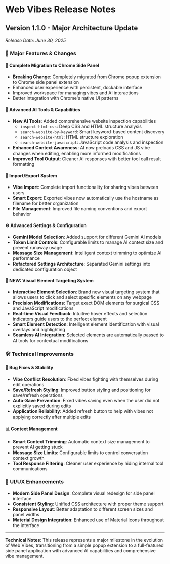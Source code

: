 # Web Vibes Release Notes

## Version 1.1.0 - Major Architecture Update
*Release Date: June 30, 2025*

### 🎉 Major Features & Changes

#### 🔄 Complete Migration to Chrome Side Panel
- **Breaking Change**: Completely migrated from Chrome popup extension to Chrome side panel extension
- Enhanced user experience with persistent, dockable interface
- Improved workspace for managing vibes and AI interactions
- Better integration with Chrome's native UI patterns

#### 🤖 Advanced AI Tools & Capabilities
- **New AI Tools**: Added comprehensive website inspection capabilities
  - `inspect-html-css`: Deep CSS and HTML structure analysis
  - `search-website-by-keyword`: Smart keyword-based content discovery
  - `search-website-html`: HTML structure exploration
  - `search-website-javascript`: JavaScript code analysis and inspection
- **Enhanced Context Awareness**: AI now preloads CSS and JS vibe changes when editing, enabling more informed modifications
- **Improved Tool Output**: Cleaner AI responses with better tool call result formatting

#### 📁 Import/Export System
- **Vibe Import**: Complete import functionality for sharing vibes between users
- **Smart Export**: Exported vibes now automatically use the hostname as filename for better organization
- **File Management**: Improved file naming conventions and export behavior

#### ⚙️ Advanced Settings & Configuration
- **Gemini Model Selection**: Added support for different Gemini AI models
- **Token Limit Controls**: Configurable limits to manage AI context size and prevent runaway usage
- **Message Size Management**: Intelligent context trimming to optimize AI performance
- **Refactored Settings Architecture**: Separated Gemini settings into dedicated configuration object

#### 🎯 **NEW: Visual Element Targeting System**
- **Interactive Element Selection**: Brand new visual targeting system that allows users to click and select specific elements on any webpage
- **Precision Modifications**: Target exact DOM elements for surgical CSS and JavaScript modifications
- **Real-time Visual Feedback**: Intuitive hover effects and selection indicators guide users to the perfect element
- **Smart Element Detection**: Intelligent element identification with visual overlays and highlighting
- **Seamless AI Integration**: Selected elements are automatically passed to AI tools for contextual modifications

### 🛠️ Technical Improvements

#### 🔧 Bug Fixes & Stability
- **Vibe Conflict Resolution**: Fixed vibes fighting with themselves during edit operations
- **Save/Refresh Styling**: Improved button styling and positioning for save/refresh operations
- **Auto-Save Prevention**: Fixed vibes saving even when the user did not explicitly saved during edits
- **Application Reliability**: Added refresh button to help with vibes not applying correctly after multiple edits

#### 📊 Context Management
- **Smart Context Trimming**: Automatic context size management to prevent AI getting stuck
- **Message Size Limits**: Configurable limits to control conversation context growth
- **Tool Response Filtering**: Cleaner user experience by hiding internal tool communications

### 🎨 UI/UX Enhancements
- **Modern Side Panel Design**: Complete visual redesign for side panel interface
- **Consistent Styling**: Unified CSS architecture with proper theme support
- **Responsive Layout**: Better adaptation to different screen sizes and panel widths
- **Material Design Integration**: Enhanced use of Material Icons throughout the interface


---

**Technical Notes**: This release represents a major milestone in the evolution of Web Vibes, transitioning from a simple popup extension to a full-featured side panel application with advanced AI capabilities and comprehensive vibe management.